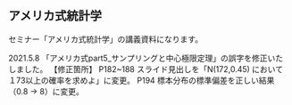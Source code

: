 ## アメリカ式統計学

セミナー「アメリカ式統計学」の講義資料になります。

2021.5.8
「アメリカ式part5_サンプリングと中心極限定理」の誤字を修正いたしました。
【修正箇所】
P182~188
スライド見出しを「N(172,0.45) において１73以上の確率を求めよ」に変更。
P194
標本分布の標準偏差を正しい結果（0.8 → 8）に変更。
